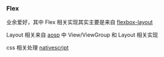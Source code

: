 ### Flex

业余爱好，其中 Flex 相关实现其实主要是来自 [flexbox-layout](https://github.com/google/flexbox-layout)

Layout 相关来自 [aosp](https://github.com/aosp-mirror) 中 View/ViewGroup 和 Layout 相关实现

css 相关处理 [nativescript](https://github.com/NativeScript/NativeScript/tree/master/packages/core/css)